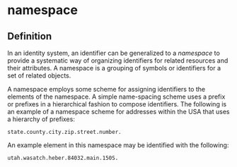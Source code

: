 # namespace
## Definition
In an identity system, an identifier can be generalized to a _namespace_ to provide a systematic way of organizing identifiers for related resources and their attributes. A namespace is a grouping of symbols or identifiers for a set of related objects. 

A namespace employs some scheme for assigning identifiers to the elements of the namespace. A simple name-spacing scheme uses a prefix or prefixes in a hierarchical fashion to compose identifiers. The following is an example of a namespace scheme for addresses within the USA that uses a hierarchy of prefixes:

```
state.county.city.zip.street.number.
```

An example element in this namespace may be identified with the following:

```
utah.wasatch.heber.84032.main.150S.
```
